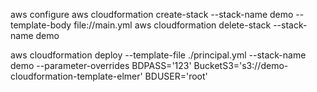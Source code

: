 aws configure
aws cloudformation create-stack --stack-name demo --template-body file://main.yml
aws cloudformation delete-stack --stack-name demo

aws cloudformation deploy --template-file ./principal.yml --stack-name demo --parameter-overrides BDPASS='123' BucketS3='s3://demo-cloudformation-template-elmer' BDUSER='root'
